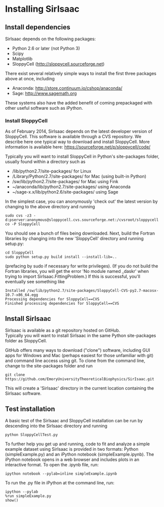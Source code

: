 Installing SirIsaac
===================

## Install dependencies

SirIsaac depends on the following packages:

- Python 2.6 or later (not Python 3)
- Scipy
- Matplotlib
- SloppyCell (http://sloppycell.sourceforge.net)

There exist several relatively simple ways to install
the first three packages above at once, including

- Anaconda: http://store.continuum.io/cshop/anaconda/
- Sage: http://www.sagemath.org

These systems also have the added benefit of coming
prepackaged with other useful software such as
iPython.

### Install SloppyCell

As of February 2014, SirIsaac depends on the latest
developer version of SloppyCell.  This software is
available through a CVS repository.
We describe here one typical way to download and 
install SloppyCell.
More information is available here: https://sourceforge.net/p/sloppycell/code/

Typically you will want to install SloppyCell in Python's
site-packages folder, usually found within a directory such as

* /lib/python2.7/site-packages/ for Linux
* /Library/Python/2.7/site-packages/ for Mac (using built-in Python)
* /sw/lib/python2.7/site-packages/ for Mac using Fink
* ~/anaconda/lib/python2.7/site-packages/ using Anaconda
* ~/sage-x.x/lib/python2.6/site-packages/ using Sage

In the simplest case, you can anonymously 'check out' the latest version 
by changing to the above directory and running

    sudo cvs -z3 -d:pserver:anonymous@sloppycell.cvs.sourceforge.net:/cvsroot/sloppycell co -P SloppyCell

You should see a bunch of files being downloaded.  Next,
build the Fortran libraries by changing into the new 'SloppyCell' 
directory and running setup.py:

    cd SloppyCell
    sudo python setup.py build install --install-lib=..

(prefacing by sudo if necessary for write privileges).  (If you
do not build the Fortran libraries, you will
get the error 'No module named _daskr' when trying to
import SirIsaac.FittingProblem.)  If this is successful, you'll 
eventually see something like 

    Installed /sw/lib/python2.7/site-packages/SloppyCell-CVS-py2.7-macosx-10.7-x86_64.egg
    Processing dependencies for SloppyCell==CVS
    Finished processing dependencies for SloppyCell==CVS


## Install SirIsaac

SirIsaac is available as a git repository hosted on GitHub.  
Typically you will want to install SirIsaac in the same Python
site-packages folder as SloppyCell.  

GitHub offers many ways to download ("clone") software, including
GUI apps for Windows and Mac (perhaps easiest for those unfamiliar with git) 
and command line access using git.  To clone from 
the command line, change to the site-packages folder and run

    git clone https://github.com/EmoryUniversityTheoreticalBiophysics/SirIsaac.git

This will create a 'SirIsaac' directory in the current
location containing the SirIsaac software.

## Test installation

A basic test of the SirIsaac and SloppyCell installation can be
run by descending into the SirIsaac directory and running

    python SloppyCellTest.py

To further help you get up and running, 
code to fit and analyze a simple example dataset 
using SirIsaac is provided in two formats: 
Python (simpleExample.py) and an iPython 
notebook (simpleExample.ipynb).  The 
iPython notebook opens in a web browser and 
includes plots in an interactive format.  To 
open the .ipynb file, run:
    
    ipython notebook --pylab=inline simpleExample.ipynb

To run the .py file in iPython at the command line, run:

    ipython --pylab
    %run simpleExample.py
    show()
